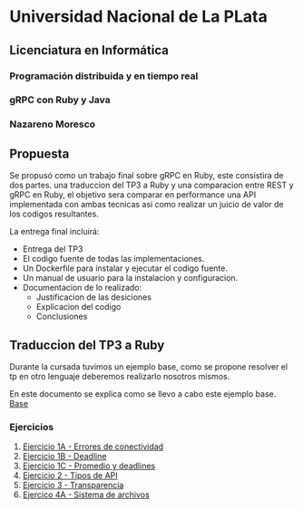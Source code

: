 # Universidad Nacional de La PLata

## Licenciatura en Informática 

### Programación distribuida y en tiempo real

### gRPC con Ruby y Java

### Nazareno Moresco

## Propuesta
 
Se propusó como un trabajo final sobre gRPC en Ruby, este consistira de dos partes. una traduccion del TP3 a Ruby y una comparacion entre REST y gRPC en Ruby, el objetivo sera comparar en performance una API implementada con ambas tecnicas asi como realizar un juicio de valor de los codigos resultantes.

La entrega final incluirá:
* Entrega del TP3
* El codigo fuente de todas las implementaciones.
* Un Dockerfile para instalar y ejecutar el codigo fuente.
* Un manual de usuario para la instalacion y configuracion.
* Documentacion de lo realizado:
    * Justificacion de las desiciones
    * Explicacion del codigo
    * Conclusiones

## Traduccion del TP3 a Ruby

Durante la cursada tuvimos un ejemplo base, como se propone resolver el tp en otro lenguaje deberemos realizarlo nosotros mismos.

En este documento se explica como se llevo a cabo este ejemplo base.
[Base](puntos/base.md)


###  Ejercicios

1. [Ejercicio 1A - Errores de conectividad](puntos/ej1_a.md)
2. [Ejercicio 1B - Deadline](puntos/ej1_b.md)
3. [Ejercicio 1C - Promedio y deadlines](puntos/ej1_c.md)
4. [Ejercicio 2 - Tipos de API](puntos/ej2.md)
5. [Ejercicio 3 - Transparencia](puntos/ej3.md)
6. [Ejercico 4A - Sistema de archivos](puntos/ej4_a.md)